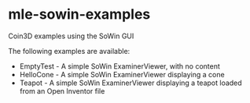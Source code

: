 # mle-sowin-examples
Coin3D examples using the SoWin GUI

The following examples are available:
* EmptyTest - A simple SoWin ExaminerViewer, with no content
* HelloCone - A simple SoWin ExaminerViewer displaying a cone
* Teapot - A simple SoWin ExaminerViewer displaying a teapot loaded from an Open Inventor file

